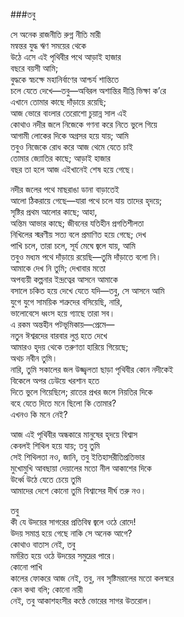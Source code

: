 ###তবু

সে অনেক রাজনীতি রুগ্ন নীতি মারী  
মন্বন্তর যুদ্ধ ঋণ সময়ের থেকে  
উঠে এসে এই পৃথিবীর পথে আড়াই হাজার  
বছরে বয়সী আমি;  
বুদ্ধকে স্বচক্ষে মহানির্বাণের আশ্চর্য শান্তিতে  
চলে যেতে দেখে—তবু—অবিরল অশান্তির দীপ্তি ভিক্ষা ক’রে  
এখানে তোমার কাছে দাঁড়ায়ে রয়েছি;  
আজ ভোরে বাংলার তেরোশো চুয়ান্ন সাল এই  
কোথাও নদীর জলে নিজেকে গণনা করে নিতে ভুলে গিয়ে  
আগামী লোকের দিকে অগ্রসর হয়ে যায়; আমি  
তবুও নিজেকে রোধ করে আজ থেমে যেতে চাই  
তোমার জ্যোতির কাছে; আড়াই হাজার  
বছর তা হলে আজ এইখানেই শেষ হয়ে গেছে।  

নদীর জলের পথে মাছরাঙা ডানা বাড়াতেই  
আলো ঠিকরায়ে গেছে—যারা পথে চলে যায় তাদের হৃদয়ে;  
সৃষ্টির প্রথম আলোর কাছে; আহা,  
অন্তিম আভার কাছে; জীবনের যতিহীন প্রগতিশীলতা  
নিখিলের স্মরণীয় সত্য বলে প্রমাণিত হয়ে গেছে; দেখ  
পাখি চলে, তারা চলে, সূর্য মেঘে জ্বলে যায়, আমি  
তবুও মধ্যম পথে দাঁড়ায়ে রয়েছি—তুমি দাঁড়াতে বলো নি।  
আমাকে দেখ নি তুমি; দেখাবার মতো  
অপব্যয়ী কল্পনার ইন্দ্রত্বের আসনে আমাকে  
বসালে চকিত হয়ে দেখে যেতে যদি—তবু, সে আসনে আমি  
যুগে যুগে সাময়িক শত্রুদের বসিয়েছি, নারি,  
ভালোবেসে ধ্বংস হয়ে গ্যাছে তারা সব।  
এ রকম অন্তহীন পটভূমিকায়—প্রেমে—  
নতুন ঈশ্বরদের বারবার লুপ্ত হতে দেখে  
আমারও হৃদয় থেকে তরুণতা হারিয়ে গিয়েছে;  
অথচ নবীন তুমি।  
নারি, তুমি সকালের জল উজ্জ্বলতা ছাড়া পৃথিবীর কোন নদীকেই  
বিকেলে অপর ঢেউয়ে খরশান হতে  
দিতে ভুলে গিয়েছিলে; রাতের প্রখর জলে নিয়তির দিকে  
বহে যেতে দিতে মনে ছিলো কি তোমার?  
এখনও কি মনে নেই?  

আজ এই পৃথিবীর অন্ধকারে মানুষের হৃদয়ে বিশ্বাস  
কেবলই শিথিল হয়ে যায়; তবু তুমি  
সেই শিথিলতা নও, জানি, তবু ইতিহাসরীতিপ্রতিভার  
মুখোমুখি আবছায়া দেয়ালের মতো নীল আকাশের দিকে  
উর্ধ্বে উঠে যেতে চেয়ে তুমি  
আমাদের দেশে কোনো তুমি বিশ্বাসের দীর্ঘ তরু নও।  

তবু  
কী যে উদয়ের সাগরের প্রতিবিম্ব জ্বলে ওঠে রোদে!  
উদয় সমাপ্ত হয়ে গেছে নাকি সে অনেক আগে?  
কোথাও বাতাস নেই, তবু  
মর্মরিত হয়ে ওঠে উদয়ের সমুদ্রের পারে।  
কোনো পাখি  
কালের ফোকরে আজ নেই, তবু, নব সৃষ্টিমরালের মতো কলস্বরে  
কেন কথা বলি; কোনো নারী  
নেই, তবু আকাশহংসীর কণ্ঠে ভোরের সাগর উতরোল।  
